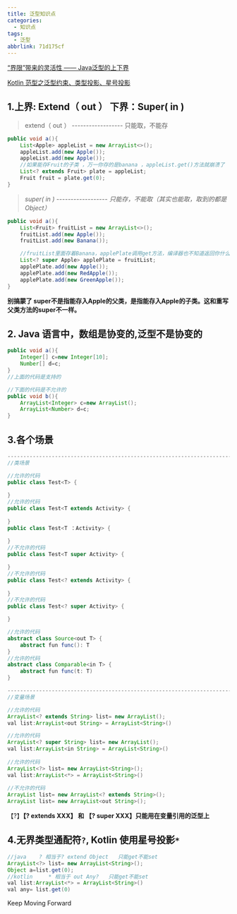 ```yaml
---
title: 泛型知识点
categories:
  - 知识点
tags:
  - 泛型
abbrlink: 71d175cf
---
```




[“界限”带来的灵活性 —— Java泛型的上下界](https://juejin.cn/post/7022581523048038408)

[Kotlin 范型之泛型约束、类型投影、星号投影](https://www.jianshu.com/p/ce9b093f6967)



## 1.上界: Extend（ out ）  下界：Super( in )

> extend（ out ） ------------------  只能取，不能存

```java
public void a(){
    List<Apple> appleList = new ArrayList<>();
    appleList.add(new Apple());
    appleList.add(new Apple());
	//如果能存Fruit的子类 ，万一你存的是banana ，appleList.get()方法就崩溃了
    List<? extends Fruit> plate = appleList;
    Fruit fruit = plate.get(0);
}
```



> *super( in )          ------------------  只能存，不能取（其实也能取，取到的都是Object）*

```java
public void a(){
    List<Fruit> fruitList = new ArrayList<>();
    fruitList.add(new Apple());
    fruitList.add(new Banana());

    //fruitList里面存着Banana，applePlate调用get方法，编译器也不知道返回你什么，是返回Apple类还是Banana类
    List<? super Apple> applePlate = fruitList;
    applePlate.add(new Apple());
    applePlate.add(new RedApple());
    applePlate.add(new GreenApple());
}
```

**别搞蒙了 super不是指能存入Apple的父类，是指能存入Apple的子类。这和重写父类方法的super不一样。**



## 2. Java 语言中，数组是协变的,泛型不是协变的

```java
public void a(){
    Integer[] c=new Integer[10];
    Number[] d=c;
}
//上面的代码是支持的

//下面的代码是不允许的
public void b(){
    ArrayList<Integer> c=new ArrayList();
    ArrayList<Number> d=c;
}
```



## 3.各个场景

```java
------------------------------------------------------------------------------------------------------------------------------
//类场景

//允许的代码
public class Test<T> {
    
}
//允许的代码
public class Test<T extends Activity> {
    
}
public class Test<T ：Activity> {
    
}
//不允许的代码
public class Test<T super Activity> {

}
//不允许的代码
public class Test<? extends Activity> {
    
}
//不允许的代码
public class Test<? super Activity> {

}

//允许的代码
abstract class Source<out T> {
    abstract fun func(): T
}
//允许的代码
abstract class Comparable<in T> {
    abstract fun func(t: T)
}

------------------------------------------------------------------------------------------------------------------------------
//变量场景

//允许的代码
ArrayList<? extends String> list= new ArrayList();
val list:ArrayList<out String> = ArrayList<String>()

//允许的代码
ArrayList<? super String> list= new ArrayList();
val list:ArrayList<in String> = ArrayList<String>()
    
//允许的代码
ArrayList<?> list= new ArrayList<String>();
val list:ArrayList<*> = ArrayList<String>()
    
//不允许的代码
ArrayList list= new ArrayList<? extends String>();
ArrayList list= new ArrayList<out String>();

```

【?】**【? extends XXX】  和   【? super XXX】只能用在变量引用的泛型上**



## 4.无界类型通配符`?`, Kotlin 使用星号投影`*`



```java
//java    ? 相当于? extend Object   只能get不能set
ArrayList<?> list= new ArrayList<String>();
Object a=list.get(0);
//kotlin     * 相当于 out Any?   只能get不能set
val list:ArrayList<*> = ArrayList<String>()
val any= list.get(0)
```



Keep Moving Forward
